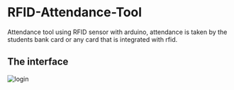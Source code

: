 # RFID-Attendance-Tool
Attendance tool using RFID sensor with arduino, attendance is taken by the students bank card or any card that is integrated with rfid. 

## The interface
![login](https://user-images.githubusercontent.com/45632631/58126860-aaeb8100-7c1c-11e9-84ad-c29322dc8f3b.PNG)
